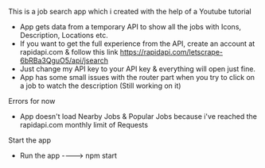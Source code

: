 This is a job search app which i created with the help of a Youtube tutorial

 
 - App gets data from a temporary API to show all the jobs with Icons, Description, Locations etc.
 - If you want to get the full experience from the API, create an account at rapidapi.com & follow this link         https://rapidapi.com/letscrape-6bRBa3QguO5/api/jsearch
 - Just change my API key to your API key & everything will open just fine.
 - App has some small issues with the router part when you try to click on a job to watch the description (Still working on it)


Errors for now
 - App doesn't load Nearby Jobs & Popular Jobs because i've reached the rapidapi.com monthly limit of Requests


Start the app
 - Run the app ----> npm start
